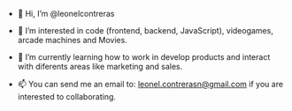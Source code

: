 - 👋 Hi, I’m @leonelcontreras
- 👀 I’m interested in code (frontend, backend, JavaScript), videogames, arcade machines and Movies.
- 🌱 I’m currently learning how to work in develop products and interact with diferents areas like marketing and sales.

- 📫 You can send me an email to: leonel.contrerasn@gmail.com if you are interested to collaborating.

<!---
leonelcontreras/leonelcontreras is a ✨ special ✨ repository because its `README.md` (this file) appears on your GitHub profile.
You can click the Preview link to take a look at your changes.
--->
